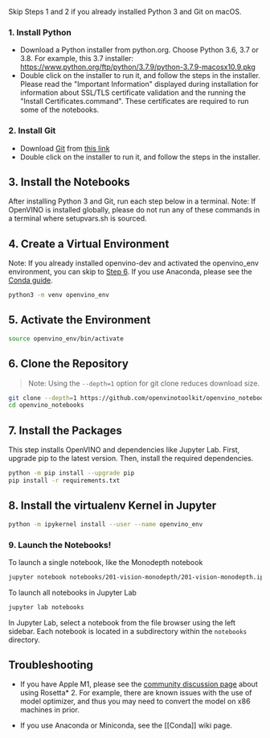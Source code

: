 Skip Steps 1 and 2 if you already installed Python 3 and Git on macOS.

### 1. Install Python

* Download a Python installer from python.org. Choose Python 3.6, 3.7 or 3.8. For example, this 3.7 installer: https://www.python.org/ftp/python/3.7.9/python-3.7.9-macosx10.9.pkg
* Double click on the installer to run it, and follow the steps in the installer. Please read the "Important Information" displayed during installation for information about SSL/TLS certificate validation and the running the "Install Certificates.command". These certificates are required to run some of the notebooks.

### 2. Install Git 

* Download [Git](https://git-scm.com/download/mac) from [this link](https://sourceforge.net/projects/git-osx-installer/files/git-2.31.0-intel-universal-mavericks.dmg/download?use_mirror=autoselect)
* Double click on the installer to run it, and follow the steps in the installer.

## 3. Install the Notebooks

After installing Python 3 and Git, run each step below in a terminal. Note: If OpenVINO is installed globally, please do not run any of these commands in a terminal where setupvars.sh is sourced.

## 4. Create a Virtual Environment

Note: If you already installed openvino-dev and activated the openvino_env environment, you can skip to [Step 6](#6-clone-the-repository). If you use Anaconda, please see the [Conda guide](https://github.com/openvinotoolkit/openvino_notebooks/wiki/Conda).

```bash
python3 -m venv openvino_env
```

## 5. Activate the Environment

```bash
source openvino_env/bin/activate
```

## 6. Clone the Repository

> Note: Using the `--depth=1` option for git clone reduces download size.

```bash
git clone --depth=1 https://github.com/openvinotoolkit/openvino_notebooks.git
cd openvino_notebooks
```

## 7. Install the Packages

This step installs OpenVINO and dependencies like Jupyter Lab. First, upgrade pip to the latest version. Then, install the required dependencies.

```bash
python -m pip install --upgrade pip
pip install -r requirements.txt
```

## 8. Install the virtualenv Kernel in Jupyter

```bash
python -m ipykernel install --user --name openvino_env
```

### 9. Launch the Notebooks!

To launch a single notebook, like the Monodepth notebook

```bash
jupyter notebook notebooks/201-vision-monodepth/201-vision-monodepth.ipynb
```

To launch all notebooks in Jupyter Lab

```bash
jupyter lab notebooks
```

In Jupyter Lab, select a notebook from the file browser using the left sidebar. Each notebook is located in a subdirectory within the `notebooks` directory.

## Troubleshooting

* If you have Apple M1, please see the [community discussion page](https://github.com/openvinotoolkit/openvino_notebooks/discussions/10) about using Rosetta* 2. For example, there are known issues with the use of model optimizer, and thus you may need to convert the model on x86 machines in prior.

* If you use Anaconda or Miniconda, see the [[Conda]] wiki page.